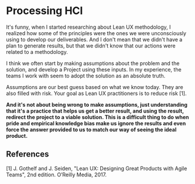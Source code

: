 # Processing HCI

It's funny, when I started researching about Lean UX methodology, I realized how some of the principles were the ones we were unconsciously using to develop our deliverables. And I don't mean that we didn't have a plan to generate results, but that we didn't know that our actions were related to a methodology.

I think we often start by making assumptions about the problem and the solution, and develop a Project using these inputs. In my experience, the teams I work with seem to adopt the solution as an absolute truth.

Assumptions are our best guess based on what we know today. They are also filled with risk. Your goal as Lean UX practitioners is to reduce risk [1].

**And it's not about being wrong to make assumptions, just understanding that it's a practice that helps us get a better result, and using the result, redirect the project to a viable solution. This is a difficult thing to do when pride and empirical knowledge bias make us ignore the results and even force the answer provided to us to match our way of seeing the ideal product.**

## References
[1] J. Gothelf and J. Seiden, "Lean UX: Designing Great Products with Agile Teams", 2nd edition. O’Reilly Media, 2017.
